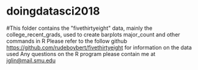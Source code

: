 # doingdatasci2018

#This folder contains the "fivethirtyeight" data, mainly the college_recent_grads, used to create barplots major_count and other commands in R
Please refer to the follow github https://github.com/rudeboybert/fivethirtyeight for information on the data used
Any questions on the R program please contain me at jglin@mail.smu.edu
